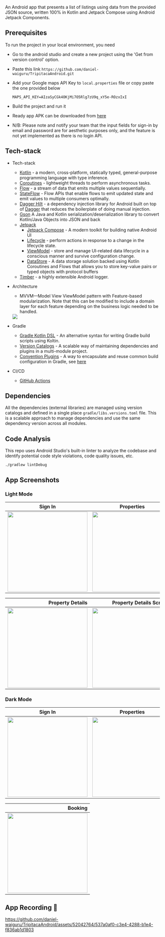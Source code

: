 An Android app that presents a list of listings using data from the provided JSON source, written 100% in Kotlin and Jetpack Compose using Android Jetpack Components.
## Prerequisites
To run the project in your local environment, you need
* Go to the android studio and create a new project using the 'Get from version control' option.
* Paste this link `https://github.com/daniel-waiguru/TripitacaAndroid.git`
* Add your Google maps API Key to `local.properties` file or copy paste the one provided below

  ```
  MAPS_API_KEY=AIzaSyCGk4OKjMi7O5Rlg7zU9q_xY5e-ROzxIxI
  ```
* Build the project and run it
* Ready app APK can be downloaded from [here](https://drive.google.com/file/d/17moFdDQkotyMxRdjxulsb7D--M6ioII5/view?usp=sharing)
* N/B: Please note and notify your team that the input fields for sign-in by email and password are for aesthetic purposes only, and the feature is not yet implemented as there is no login API.

## Tech-stack
* Tech-stack
    * [Kotlin](https://kotlinlang.org/) - a modern, cross-platform, statically typed, general-purpose programming language with type inference.
    * [Coroutines](https://kotlinlang.org/docs/reference/coroutines-overview.html) - lightweight threads to perform asynchronous tasks.
    * [Flow](https://kotlinlang.org/docs/reference/coroutines/flow.html) - a stream of data that emits multiple values sequentially.
    * [StateFlow](https://developer.android.com/kotlin/flow/stateflow-and-sharedflow#:~:text=StateFlow%20is%20a%20state%2Dholder,property%20of%20the%20MutableStateFlow%20class.) - Flow APIs that enable flows to emit updated state and emit values to multiple consumers optimally.
    * [Dagger Hilt](https://dagger.dev/hilt/) - a dependency injection library for Android built on top of [Dagger](https://dagger.dev/) that reduces the boilerplate of doing manual injection.
    * [Gson](https://github.com/google/gson) A Java and Kotlin serialization/deserialization library to convert Kotlin/Java Objects into JSON and back
    * [Jetpack](https://developer.android.com/jetpack)
        * [Jetpack Compose](https://developer.android.com/jetpack/compose) - A modern toolkit for building native Android UI
        * [Lifecycle](https://developer.android.com/topic/libraries/architecture/lifecycle) - perform actions in response to a change in the lifecycle state.
        * [ViewModel](https://developer.android.com/topic/libraries/architecture/viewmodel) - store and manage UI-related data lifecycle in a conscious manner and survive configuration change.
        * [DataStore](https://developer.android.com/topic/libraries/architecture/datastore) - A data storage solution backed using Kotlin Coroutines and Flows that allows you to store key-value pairs or typed objects with protocol buffers
    * [Timber](https://github.com/JakeWharton/timber) - a highly extensible Android logger.

* Architecture
    * MVVM—Model View ViewModel pattern with Feature-based modularization. Note that this can be modified to include a domain layer for each feature depending on the business logic needed to be handled.
  
  <img src="/docs/tripitaca_arch.png" />
* Gradle
    * [Gradle Kotlin DSL](https://docs.gradle.org/current/userguide/kotlin_dsl.html) - An alternative syntax for writing Gradle build scripts using Koltin.
    * [Version Catalogs](https://developer.android.com/build/migrate-to-catalogs) - A scalable way of maintaining dependencies and plugins in a multi-module project.
    * [Convention Plugins](https://docs.gradle.org/current/samples/sample_convention_plugins.html) - A way to encapsulate and reuse common build configuration in Gradle, see [here](https://github.com/daniel-waiguru/TripitacaAndroid/tree/main/build-logic/convention/src/main/java)
* CI/CD
    * [GitHub Actions](https://github.com/features/actions)
 
## Dependencies

All the dependencies (external libraries) are managed using version catalogs and defined in a single place `gradle/libs.versions.toml` file. This is a scalable approach to manage dependencies and use the same dependency version across all modules.

## Code Analysis
This repo uses Android Studio's built-in linter to analyze the codebase and identify potential code style violations, code quality issues, etc.

```shell script
./gradlew lintDebug
```

## App Screenshots
### Light Mode
| Sign In               | Properties            | Properties Filtered  |
| -------------         |:--------------------: | -------------------: |
| <img src="/docs/sign_in.png" width="260"/>     | <img src="/docs/properties.png" width="260"/>      | <img src="/docs/properties_filtered.png" width="260"/> |

| Property Details | Property Details Scrolled |
| -----------------:| ------------------------:|
| <img src="/docs/property_info1.png" width="260"/> | <img src="/docs/property_info2.png" width="260"/>          |

### Dark Mode
| Sign In                                         |                     Properties                     |                                    Property Info |
|-------------------------------------------------|:--------------------------------------------------:|-------------------------------------------------:|
| <img src="/docs/sign_in_dark.png" width="260"/> | <img src="/docs/properties_dark.png" width="260"/> | <img src="/docs/property_dark.png" width="260"/> |

|  Booking                                        | 
|------------------------------------------------:|
| <img src="/docs/booking_dark.png" width="260"/> |
## App Recording 🎥

https://github.com/daniel-waiguru/TripitacaAndroid/assets/52042764/537a0af0-c3e4-4288-b1e4-f836ab1d1803


